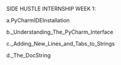 SIDE HUSTLE INTERNSHIP
WEEK 1: 

a.PyCharmIDEInstallation

b._Understanding_The_PyCharm_Interface

c._Adding_New_Lines_and_Tabs_to_Strings

d._The_DocString